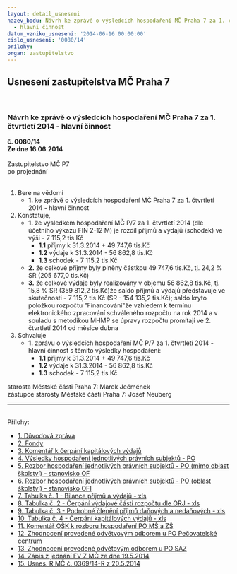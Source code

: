 ```yaml
---
layout: detail_usneseni
nazev_bodu: Návrh ke zprávě o výsledcích hospodaření MČ Praha 7 za 1. čtvrtletí 2014
  - hlavní činnost
datum_vzniku_usneseni: '2014-06-16 00:00:00'
cislo_usneseni: '0080/14'
prilohy: 
organ: zastupitelstvo
---
```

<div id="ucUsn_pList" class="usn">
	<span><h2>Usnesení zastupitelstva MČ Praha 7 </h2>
<br></span><div class="standBody">
<span><h3>Návrh ke zprávě o výsledcích hospodaření MČ Praha 7 za 1. čtvrtletí 2014 - hlavní činnost</h3></span><div class="center">
		<strong>č. 0080/14</strong><br>
	</div>
<div class="center">
		<strong>Ze dne 16.06.2014</strong><br><br>
	</div>Zastupitelstvo MČ P7<br> po projednání<br><br><ol>
<li>Bere na vědomí<ul><li>
<strong>1.</strong> ke zprávě o výsledcích hospodaření MČ Praha 7 za 1. čtvrtletí 2014 - hlavní činnost</li></ul>
</li>
<li>Konstatuje,<ul>
<li>
<strong>1.</strong> že výsledkem hospodaření MČ P/7 za 1. čtvrtletí 2014 (dle účetního výkazu FIN 2-12 M) je rozdíl příjmů a výdajů (schodek) ve výši                  -      7 115,2 tis.Kč<ul>
<li>
<strong>1.1</strong> příjmy k 31.3.2014                    +    49 747,6 tis.Kč</li>
<li>
<strong>1.2</strong> výdaje k 31.3.2014                     -    56 862,8 tis.Kč</li>
<li>
<strong>1.3</strong> schodek                                      -      7 115,2 tis.Kč</li>
</ul>
</li>
<li>
<strong>2.</strong> že celkové příjmy byly plněny částkou  49 747,6 tis.Kč, tj. 24,2 %  SR (205 677,0 tis.Kč)</li>
<li>
<strong>3.</strong> že celkové výdaje byly realizovány v objemu 56 862,8 tis.Kč, tj. 15,8  % SR  (359 812,2 tis.Kč)že saldo příjmů a výdajů  představuje ve skutečnosti  - 7 115,2 tis.Kč  (SR - 154 135,2 tis.Kč); saldo kryto položkou rozpočtu "Financování"že vzhledem  k  termínu elektronického zpracování schváleného rozpočtu na rok 2014 a v souladu s  metodikou  MHMP se úpravy rozpočtu promítají ve 2. čtvrtletí 2014 od měsíce dubna      </li>
</ul>
</li>
<li>Schvaluje<ul><li>
<strong>1.</strong> zprávu o výsledcích hospodaření MČ P/7 za 1. čtvrtletí 2014 - hlavní činnost s těmito výsledky hospodaření:<ul>
<li>
<strong>1.1</strong> příjmy k 31.3.2014                       +    49 747,6 tis.Kč</li>
<li>
<strong>1.2</strong> výdaje k 31.3.2014                       -    56 862,8 tis.Kč</li>
<li>
<strong>1.3</strong> schodek                                        -      7 115,2 tis.Kč </li>
</ul>
</li></ul>
</li>
</ol>starosta Městské části Praha 7: Marek Ječmének<br>zástupce starosty Městské části Praha 7: Josef Neuberg<hr>
<br>Přílohy: <ul>
<li><a href="/zdroj.aspx?typ=4&amp;id=56715&amp;sh=401940277" target="_blank" title="Soubor (.doc 540 kB)-nové okno">1. Důvodová zpráva </a></li> <li><a href="/zdroj.aspx?typ=4&amp;id=56716&amp;sh=401971989" target="_blank" title="Soubor (.doc 117 kB)-nové okno">2. Fondy</a></li> <li><a href="/zdroj.aspx?typ=4&amp;id=56717&amp;sh=402008053" target="_blank" title="Soubor (.doc 215,5 kB)-nové okno">3. Komentář k čerpání kapitálových výdajů</a></li> <li><a href="/zdroj.aspx?typ=4&amp;id=56718&amp;sh=402458581" target="_blank" title="Soubor (.doc 84 kB)-nové okno">4. Výsledky hospodaření jednotlivých právních subjektů - PO</a></li> <li><a href="/zdroj.aspx?typ=4&amp;id=56719&amp;sh=402625461" target="_blank" title="Soubor (.doc 83 kB)-nové okno">5. Rozbor hospodaření jednotlivých právních subjektů - PO (mimo oblast školství) - stanovisko OF</a></li> <li><a href="/zdroj.aspx?typ=4&amp;id=56720&amp;sh=-1855180043" target="_blank" title="Soubor (.doc 96,5 kB)-nové okno">6. Rozbor hospodaření jednotlivých právních subjektů - PO (oblast školství) - stanovisko OFI</a></li> <li><a href="/zdroj.aspx?typ=4&amp;id=56721&amp;sh=-1855004971" target="_blank" title="Soubor (.xls 32 kB)-nové okno">7. Tabulka č. 1 - Bilance příjmů a výdajů - xls</a></li> <li><a href="/zdroj.aspx?typ=4&amp;id=56722&amp;sh=-1855104331" target="_blank" title="Soubor (.xls 44,5 kB)-nové okno">8. Tabulka č. 2 - Čerpání výdajové části rozpočtu dle ORJ - xls</a></li> <li><a href="/zdroj.aspx?typ=4&amp;id=56723&amp;sh=-1854937451" target="_blank" title="Soubor (.xls 30 kB)-nové okno">9. Tabulka č. 3 - Podrobné členění příjmů daňových a nedaňových  - xls</a></li> <li><a href="/zdroj.aspx?typ=4&amp;id=56724&amp;sh=-1855038091" target="_blank" title="Soubor (.xls 191,5 kB)-nové okno">10. Tabulka č. 4  - Čerpání kapitálových výdajů  - xls </a></li> <li><a href="/zdroj.aspx?typ=4&amp;id=56725&amp;sh=-1855919787" target="_blank" title="Soubor (.doc 109 kB)-nové okno">11. Komentář OŠK k rozboru hospodaření PO MŠ a ZŠ</a></li> <li><a href="/zdroj.aspx?typ=4&amp;id=56726&amp;sh=-1854970571" target="_blank" title="Soubor (.doc 100 kB)-nové okno">12. Zhodnocení provedené odvětvovým odborem u PO Pečovatelské centrum</a></li> <li><a href="/zdroj.aspx?typ=4&amp;id=56727&amp;sh=-1855852267" target="_blank" title="Soubor (.doc 74,5 kB)-nové okno">13. Zhodnocení provedené odvětovým odborem u PO SAZ </a></li> <li><a href="/zdroj.aspx?typ=4&amp;id=56728&amp;sh=-1855401483" target="_blank" title="Soubor (.pdf 1 MB)-nové okno">14. Zápis z jednání FV Z MČ ze dne 19.5.2014</a></li> <li><a href="/zdroj.aspx?typ=4&amp;id=56729&amp;sh=-1855357483" target="_blank" title="Soubor (.doc 36 kB)-nové okno">15. Usnes. R MČ č. 0369/14-R z 20.5.2014</a></li> </ul>
</div>
</div>